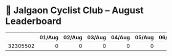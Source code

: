 # 🚴 Jalgaon Cyclist Club – August Leaderboard

|          |   01/Aug |   02/Aug |   03/Aug |   04/Aug |   05/Aug |   06/Aug |   07/Aug |   08/Aug |   09/Aug |   10/Aug |   11/Aug |   12/Aug |   13/Aug |   14/Aug |   15/Aug |   16/Aug |   17/Aug |   18/Aug |   19/Aug |   20/Aug |   21/Aug |   22/Aug |   23/Aug |   24/Aug |   25/Aug |   26/Aug |   27/Aug |   28/Aug |   29/Aug |   30/Aug |   31/Aug |
|---------:|---------:|---------:|---------:|---------:|---------:|---------:|---------:|---------:|---------:|---------:|---------:|---------:|---------:|---------:|---------:|---------:|---------:|---------:|---------:|---------:|---------:|---------:|---------:|---------:|---------:|---------:|---------:|---------:|---------:|---------:|---------:|
| 32305502 |        0 |        0 |        0 |        0 |        0 |        0 |        0 |        0 |        0 |        0 |        0 |        0 |        0 |        0 |        0 |        0 |        0 |        0 |        0 |        0 |        0 |        0 |        0 |        0 |        0 |        0 |        0 |        0 |        0 |        0 |        0 |